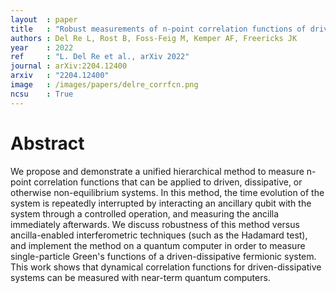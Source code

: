 ```yaml
---
layout  : paper
title   : "Robust measurements of n-point correlation functions of driven-dissipative quantum systems on a digital quantum computer"
authors : Del Re L, Rost B, Foss-Feig M, Kemper AF, Freericks JK
year    : 2022
ref     : "L. Del Re et al., arXiv 2022"
journal : arXiv:2204.12400
arxiv   : "2204.12400"
image   : /images/papers/delre_corrfcn.png
ncsu    : True
---
```


# Abstract

We propose and demonstrate a unified hierarchical method to measure n-point correlation functions that can be applied to driven, dissipative, or otherwise non-equilibrium systems. In this method, the time evolution of the system is repeatedly interrupted by interacting an ancillary qubit with the system through a controlled operation, and measuring the ancilla immediately afterwards. We discuss robustness of this method versus ancilla-enabled interferometric techniques (such as the Hadamard test), and implement the method on a quantum computer in order to measure single-particle Green's functions of a driven-dissipative fermionic system. This work shows that dynamical correlation functions for driven-dissipative systems can be measured with near-term quantum computers. 
